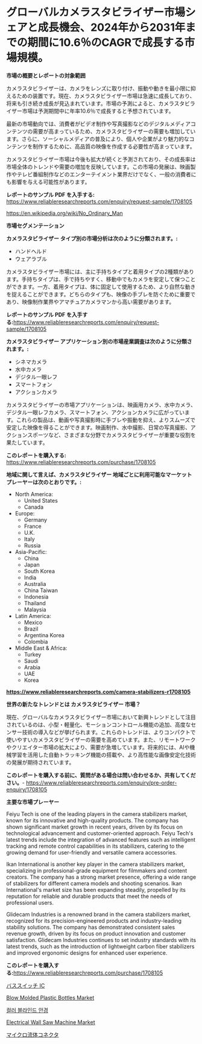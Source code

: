 <p><h1>グローバルカメラスタビライザー市場シェアと成長機会、2024年から2031年までの期間に10.6％のCAGRで成長する市場規模。</h1></p><p><strong>市場の概要とレポートの対象範囲</strong></p>
<p><p>カメラスタビライザーは、カメラをレンズに取り付け、振動や動きを最小限に抑えるための装置です。現在、カメラスタビライザー市場は急速に成長しており、将来も引き続き成長が見込まれています。市場の予測によると、カメラスタビライザー市場は予測期間中に年率10.6％で成長すると予想されています。</p><p>最新の市場動向では、消費者がビデオ制作や写真撮影などのデジタルメディアコンテンツの需要が高まっているため、カメラスタビライザーの需要も増加しています。さらに、ソーシャルメディアの普及により、個人や企業がより魅力的なコンテンツを制作するために、高品質の映像を作成する必要性が高まっています。</p><p>カメラスタビライザー市場は今後も拡大が続くと予測されており、その成長率は市場全体のトレンドや需要の増加を反映しています。この市場の発展は、映画製作やテレビ番組制作などのエンターテイメント業界だけでなく、一般の消費者にも影響を与える可能性があります。</p></p>
<p><strong>レポートのサンプル PDF を入手する:</strong> <a href="https://www.reliableresearchreports.com/enquiry/request-sample/1708105">https://www.reliableresearchreports.com/enquiry/request-sample/1708105</a></p>
<p><a href="https://en.wikipedia.org/wiki/No_Ordinary_Man">https://en.wikipedia.org/wiki/No_Ordinary_Man</a></p>
<p><strong>市場セグメンテーション</strong></p>
<p><strong>カメラスタビライザー タイプ別の市場分析は次のように分類されます。:</strong></p>
<p><ul><li>ハンドヘルド</li><li>ウェアラブル</li></ul></p>
<p><p>カメラスタビライザー市場には、主に手持ちタイプと着用タイプの2種類があります。手持ちタイプは、手で持ちやすく、移動中でもカメラを安定して保つことができます。一方、着用タイプは、体に固定して使用するため、より自然な動きを捉えることができます。どちらのタイプも、映像の手ブレを防ぐために重要であり、映像制作業界やアマチュアカメラマンから高い需要があります。</p></p>
<p><strong>レポートのサンプル PDF を入手する:</strong><a href="https://www.reliableresearchreports.com/enquiry/request-sample/1708105">https://www.reliableresearchreports.com/enquiry/request-sample/1708105</a></p>
<p><strong> カメラスタビライザー アプリケーション別の市場産業調査は次のように分類されます。:</strong></p>
<p><ul><li>シネマカメラ</li><li>水中カメラ</li><li>デジタル一眼レフ</li><li>スマートフォン</li><li>アクションカメラ</li></ul></p>
<p><p>カメラスタビライザーの市場アプリケーションは、映画用カメラ、水中カメラ、デジタル一眼レフカメラ、スマートフォン、アクションカメラに広がっています。これらの製品は、動画や写真撮影時に手ブレや振動を抑え、よりスムーズで安定した映像を得ることができます。映画制作、水中撮影、日常の写真撮影、アクションスポーツなど、さまざまな分野でカメラスタビライザーが重要な役割を果たしています。</p></p>
<p><strong>このレポートを購入する:</strong> <a href="https://www.reliableresearchreports.com/purchase/1708105">https://www.reliableresearchreports.com/purchase/1708105</a></p>
<p><strong>地域に関して言えば、カメラスタビライザー 地域ごとに利用可能なマーケットプレーヤーは次のとおりです。:</strong></p>
<p><ul>
    <li>
        North America:
        <ul>
            <li>United States</li>
            <li>Canada</li>
        </ul>
    </li>
    <li>
        Europe:
        <ul>
            <li>Germany</li>
            <li>France</li>
            <li>U.K.</li>
            <li>Italy</li>
            <li>Russia</li>
        </ul>
    </li>
    <li>
        Asia-Pacific:
        <ul>
            <li>China</li>
            <li>Japan</li>
            <li>South Korea</li>
            <li>India</li>
            <li>Australia</li>
            <li>China Taiwan</li>
            <li>Indonesia</li>
            <li>Thailand</li>
            <li>Malaysia</li>
        </ul>
    </li>
    <li>
        Latin America:
        <ul>
            <li>Mexico</li>
            <li>Brazil</li>
            <li>Argentina Korea</li>
            <li>Colombia</li>
        </ul>
    </li>
    <li>
        Middle East & Africa:
        <ul>
            <li>Turkey</li>
            <li>Saudi</li>
            <li>Arabia</li>
            <li>UAE</li>
            <li>Korea</li>
        </ul>
    </li>
    </ul></p>
<p><strong><a href="https://www.reliableresearchreports.com/camera-stabilizers-r1708105">https://www.reliableresearchreports.com/camera-stabilizers-r1708105</a></strong></p>
<p><strong>世界の新たなトレンドとは カメラスタビライザー 市場？</strong></p>
<p><p>現在、グローバルなカメラスタビライザー市場において新興トレンドとして注目されているのは、小型・軽量化、モーションコントロール機能の追加、高度なセンサー技術の導入などが挙げられます。これらのトレンドは、よりコンパクトで使いやすいカメラスタビライザーの需要を高めています。また、リモートワークやクリエイター市場の拡大により、需要が急増しています。将来的には、AIや機械学習を活用した自動トラッキング機能の搭載や、より高性能な画像安定化技術の発展が期待されています。</p></p>
<p><strong>このレポートを購入する前に、質問がある場合は問い合わせるか、共有してください。</strong>- <a href="https://www.reliableresearchreports.com/enquiry/pre-order-enquiry/1708105">https://www.reliableresearchreports.com/enquiry/pre-order-enquiry/1708105</a></p>
<p><strong>主要な市場プレーヤー</strong></p>
<p><p>Feiyu Tech is one of the leading players in the camera stabilizers market, known for its innovative and high-quality products. The company has shown significant market growth in recent years, driven by its focus on technological advancement and customer-oriented approach. Feiyu Tech's latest trends include the integration of advanced features such as intelligent tracking and remote control capabilities in its stabilizers, catering to the growing demand for user-friendly and versatile camera accessories.</p><p>Ikan International is another key player in the camera stabilizers market, specializing in professional-grade equipment for filmmakers and content creators. The company has a strong market presence, offering a wide range of stabilizers for different camera models and shooting scenarios. Ikan International's market size has been expanding steadily, propelled by its reputation for reliable and durable products that meet the needs of professional users.</p><p>Glidecam Industries is a renowned brand in the camera stabilizers market, recognized for its precision-engineered products and industry-leading stability solutions. The company has demonstrated consistent sales revenue growth, driven by its focus on product innovation and customer satisfaction. Glidecam Industries continues to set industry standards with its latest trends, such as the introduction of lightweight carbon fiber stabilizers and improved ergonomic designs for enhanced user experience.</p></p>
<p><strong>このレポートを購入する:</strong><a href="https://www.reliableresearchreports.com/purchase/1708105">https://www.reliableresearchreports.com/purchase/1708105</a></p>
<p><p><a href="https://github.com/zjkmgcs938405/Market-Research-Report-List-3/blob/main/250190051039.md">バススイッチ IC</a></p><p><a href="https://medium.com/@paulmcglynn6456/blow-molded-plastic-bottles-market-trends-focusing-on-blow-molded-plastic-bottles-market-insight-5787dc333955">Blow Molded Plastic Bottles Market</a></p><p><a href="https://github.com/KellyLyncyh543964/Market-Research-Report-List-3/blob/main/289311165229.md">컬러 블라인드 안경</a></p><p><a href="https://issuu.com/reportprime-2/docs/electrical-wall-saw-machine-market-size-2030.pptx">Electrical Wall Saw Machine Market</a></p><p><a href="https://medium.com/@evekerluke2023/%E3%83%9E%E3%82%A4%E3%82%AF%E3%83%AD%E6%B5%81%E4%BD%93%E3%82%B3%E3%83%8D%E3%82%AF%E3%82%BF%E5%B8%82%E5%A0%B4-2024%E5%B9%B4%E3%81%8B%E3%82%892031%E5%B9%B4%E3%81%BE%E3%81%A7%E3%81%AE%E6%9C%9F%E9%96%93%E3%81%AE%E6%A5%AD%E7%95%8C%E5%8B%95%E5%90%91%E3%81%A8%E4%BA%88%E6%B8%AC-8b5389a19205">マイクロ流体コネクタ</a></p></p>